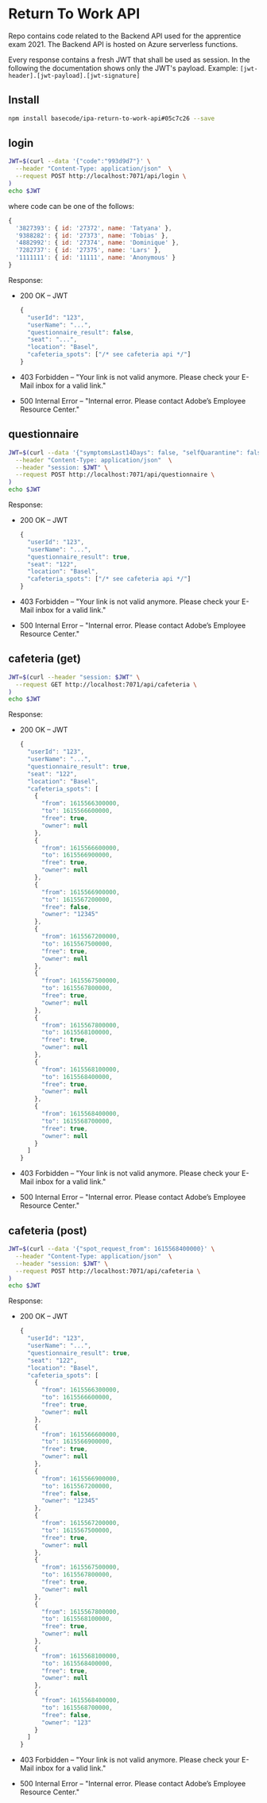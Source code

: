 # Return To Work API

Repo contains code related to the Backend API used for the apprentice exam 2021. The Backend API is hosted
on Azure serverless functions.

Every response contains a fresh JWT that shall be used as session. In the following the documentation shows only the JWT's payload.
Example: `[jwt-header].[jwt-payload].[jwt-signature]`

## Install

```bash
npm install basecode/ipa-return-to-work-api#05c7c26 --save
```

## login

```bash
JWT=$(curl --data '{"code":"993d9d7"}' \
  --header "Content-Type: application/json"  \
  --request POST http://localhost:7071/api/login \
)
echo $JWT
```

where code can be one of the follows:

```js
{
  '3827393': { id: '27372', name: 'Tatyana' },
  '9388282': { id: '27373', name: 'Tobias' },
  '4882992': { id: '27374', name: 'Dominique' },
  '7282737': { id: '27375', name: 'Lars' },
  '1111111': { id: '11111', name: 'Anonymous' }
}
```

Response:

* 200 OK – JWT
  
  ```js
  {
    "userId": "123",
    "userName": "...",
    "questionnaire_result": false,
    "seat": "...",
    "location": "Basel",
    "cafeteria_spots": ["/* see cafeteria api */"]
  }
  ```

* 403 Forbidden – "Your link is not valid anymore. Please check your E-Mail inbox for a valid link."
* 500 Internal Error – "Internal error. Please contact Adobe’s Employee Resource Center."

## questionnaire

```bash
JWT=$(curl --data '{"symptomsLast14Days": false, "selfQuarantine": false, "contactLast14Days": false, "requestedWorkplace": true}' \
  --header "Content-Type: application/json"  \
  --header "session: $JWT" \
  --request POST http://localhost:7071/api/questionnaire \
)
echo $JWT
```

Response:

* 200 OK – JWT
  
  ```js
  {
    "userId": "123",
    "userName": "...",
    "questionnaire_result": true,
    "seat": "122",
    "location": "Basel",
    "cafeteria_spots": ["/* see cafeteria api */"]
  }
  ```

* 403 Forbidden – "Your link is not valid anymore. Please check your E-Mail inbox for a valid link."
* 500 Internal Error – "Internal error. Please contact Adobe’s Employee Resource Center."

## cafeteria (get)

```bash
JWT=$(curl --header "session: $JWT" \
  --request GET http://localhost:7071/api/cafeteria \
)
echo $JWT
```

Response:

* 200 OK – JWT
  
  ```js
  {
    "userId": "123",
    "userName": "...",
    "questionnaire_result": true,
    "seat": "122",
    "location": "Basel",
    "cafeteria_spots": [
      {
        "from": 1615566300000,
        "to": 1615566600000,
        "free": true,
        "owner": null
      },
      {
        "from": 1615566600000,
        "to": 1615566900000,
        "free": true,
        "owner": null
      },
      {
        "from": 1615566900000,
        "to": 1615567200000,
        "free": false,
        "owner": "12345"
      },
      {
        "from": 1615567200000,
        "to": 1615567500000,
        "free": true,
        "owner": null
      },
      {
        "from": 1615567500000,
        "to": 1615567800000,
        "free": true,
        "owner": null
      },
      {
        "from": 1615567800000,
        "to": 1615568100000,
        "free": true,
        "owner": null
      },
      {
        "from": 1615568100000,
        "to": 1615568400000,
        "free": true,
        "owner": null
      },
      {
        "from": 1615568400000,
        "to": 1615568700000,
        "free": true,
        "owner": null
      }
    ]
  }
  ```

* 403 Forbidden – "Your link is not valid anymore. Please check your E-Mail inbox for a valid link."
* 500 Internal Error – "Internal error. Please contact Adobe’s Employee Resource Center."

## cafeteria (post)

```bash
JWT=$(curl --data '{"spot_request_from": 1615568400000}' \
  --header "Content-Type: application/json"  \
  --header "session: $JWT" \
  --request POST http://localhost:7071/api/cafeteria \
)
echo $JWT
```

Response:

* 200 OK – JWT
  
  ```js
  {
    "userId": "123",
    "userName": "...",
    "questionnaire_result": true,
    "seat": "122",
    "location": "Basel",
    "cafeteria_spots": [
      {
        "from": 1615566300000,
        "to": 1615566600000,
        "free": true,
        "owner": null
      },
      {
        "from": 1615566600000,
        "to": 1615566900000,
        "free": true,
        "owner": null
      },
      {
        "from": 1615566900000,
        "to": 1615567200000,
        "free": false,
        "owner": "12345"
      },
      {
        "from": 1615567200000,
        "to": 1615567500000,
        "free": true,
        "owner": null
      },
      {
        "from": 1615567500000,
        "to": 1615567800000,
        "free": true,
        "owner": null
      },
      {
        "from": 1615567800000,
        "to": 1615568100000,
        "free": true,
        "owner": null
      },
      {
        "from": 1615568100000,
        "to": 1615568400000,
        "free": true,
        "owner": null
      },
      {
        "from": 1615568400000,
        "to": 1615568700000,
        "free": false,
        "owner": "123"
      }
    ]
  }
  ```

* 403 Forbidden – "Your link is not valid anymore. Please check your E-Mail inbox for a valid link."
* 500 Internal Error – "Internal error. Please contact Adobe’s Employee Resource Center."
